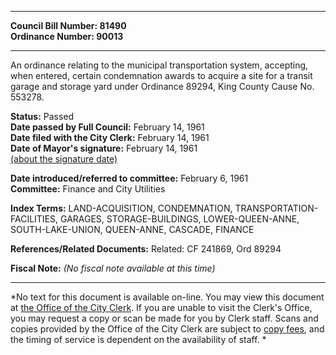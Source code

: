 * * * * *  
  
**Council Bill Number: [](#h0)[](#h2)81490**   
**Ordinance Number: 90013**  
  
* * * * *  
  
An ordinance relating to the municipal transportation system, accepting, when entered, certain condemnation awards to acquire a site for a transit garage and storage yard under Ordinance 89294, King County Cause No. 553278.  
  
**Status:** Passed   
**Date passed by Full Council:** February 14, 1961   
**Date filed with the City Clerk:** February 14, 1961   
**Date of Mayor's signature:** February 14, 1961   
[(about the signature date)](/~public/approvaldate.htm)   
  
  
**Date introduced/referred to committee:** February 6, 1961   
**Committee:** Finance and City Utilities   
  
**Index Terms:** LAND-ACQUISITION, CONDEMNATION, TRANSPORTATION-FACILITIES, GARAGES, STORAGE-BUILDINGS, LOWER-QUEEN-ANNE, SOUTH-LAKE-UNION, QUEEN-ANNE, CASCADE, FINANCE  
  
**References/Related Documents:** Related: CF 241869, Ord 89294  
  
**Fiscal Note:** *(No fiscal note available at this time)*  
  
* * * * *  
  
*No text for this document is available on-line. You may view this document at [the Office of the City Clerk](http://www.seattle.gov/leg/clerk/contactUs.htm). If you are unable to visit the Clerk's Office, you may request a copy or scan be made for you by Clerk staff. Scans and copies provided by the Office of the City Clerk are subject to [copy fees](http://clerk.seattle.gov/~public/clerkfees.htm), and the timing of service is dependent on the availability of staff. *  
  
  
